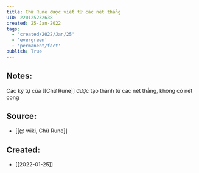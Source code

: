 ```yaml
---
title: Chữ Rune được viết từ các nét thẳng
UID: 220125232638
created: 25-Jan-2022
tags:
  - 'created/2022/Jan/25'
  - 'evergreen'
  - 'permanent/fact'
publish: True
---
```

## Notes:
Các ký tự của [[Chữ Rune]] được tạo thành từ các nét thẳng, không có nét cong

## Source:
- [[@ wiki, Chữ Rune]]



## Created:
- [[2022-01-25]]
